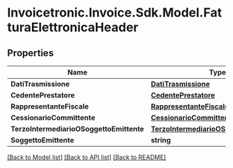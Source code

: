 # Invoicetronic.Invoice.Sdk.Model.FatturaElettronicaHeader

## Properties

Name | Type | Description | Notes
------------ | ------------- | ------------- | -------------
**DatiTrasmissione** | [**DatiTrasmissione**](DatiTrasmissione.md) |  | [optional] 
**CedentePrestatore** | [**CedentePrestatore**](CedentePrestatore.md) |  | [optional] 
**RappresentanteFiscale** | [**RappresentanteFiscale**](RappresentanteFiscale.md) |  | [optional] 
**CessionarioCommittente** | [**CessionarioCommittente**](CessionarioCommittente.md) |  | [optional] 
**TerzoIntermediarioOSoggettoEmittente** | [**TerzoIntermediarioOSoggettoEmittente**](TerzoIntermediarioOSoggettoEmittente.md) |  | [optional] 
**SoggettoEmittente** | **string** |  | [optional] 

[[Back to Model list]](../README.md#documentation-for-models) [[Back to API list]](../README.md#documentation-for-api-endpoints) [[Back to README]](../README.md)

